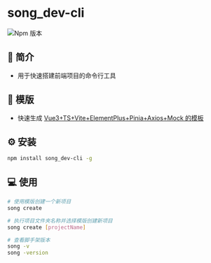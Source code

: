 # song_dev-cli

![Npm 版本](https://img.shields.io/badge/song-cli_v0.0.1-blue)

## 📖 简介

- 用于快速搭建前端项目的命令行工具

## 📝 模版

- 快速生成 [Vue3+TS+Vite+ElementPlus+Pinia+Axios+Mock 的模板](https://gitee.com/ODOEN/front-end-engineering)

## ⚙️ 安装

```bash
npm install song_dev-cli -g
```

## 💻 使用

```bash
# 使用模版创建一个新项目
song create

# 执行项目文件夹名称并选择模版创建新项目
song create [projectName]

# 查看脚手架版本
song -v
song -version

```
